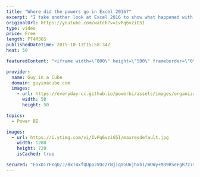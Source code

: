 ```yaml
---
title: "Where did the powers go in Excel 2016?"
excerpt: "I take another look at Excel 2016 to show what happened with Power Query, Power Pivot, Power Map and Power View.  There was some re-branding that occurred.  Turn on Power View in Excel 2016 for Windows https://support.office.com/en-us/article/Turn-on-Power-View-in-Excel-2016-for-Windows-f8fc21a6-08fc-407a-8a91-643fa848729a"
originalUrl: https://youtube.com/watch?v=IvPq6vziG5I
type: video
price: Free
length: PT4M36S
publishedDateTime: 2015-10-13T15:58:34Z
heat: 50

featuredContent: "<iframe width=\"800\" height=\"500\" frameborder=\"0\" src=\"https://www.youtube.com/embed/IvPq6vziG5I\" allow=\"accelerometer; autoplay; encrypted-media; gyroscope; picture-in-picture\" allowfullscreen></iframe>"

provider:
  name: Guy in a Cube
  domain: guyinacube.com
  images:
    - url: https://everyday-cc.github.io/powerbi/assets/images/organizations/guyinacube.com-50x50.jpg
      width: 50
      height: 50

topics:
  - Power BI

images:
  - url: https://i.ytimg.com/vi/IvPq6vziG5I/maxresdefault.jpg
    width: 1280
    height: 720
    isCached: true

secured: "EoxDirFYqU/J/BxT4xfQUppJVOcZrNjiqaGU6jhVb1/WOWy+M39RSeEgR7z7sBWArxoQqyh5bbyjipbAyKmhmeFkjBhq5hEPnGoB35TVb9DPfd5VjZ+Y4bKPLRX+bML6VaFSXZ8stMSom0TnVlW8aj3LycaHihVlpt1szthnNfzB/GqhkT8QHIndSU0BMk9/dh/6Ygz9XxgvvPugw4JIOaE1QM28ZYhjahsgJ7g5OBSIDw3k2TFTH2HvUFYmxoCdVCF4kU6u1a9ItB3bwwsAHv6+9MXWoRMdGzZbV352WI25H7SWr7YW7gLOyMQBfGz4bEkeMyuoXtIdWn/Ktcf9o7Ncegy1YBQ4oASCoAX+8f9TL5SsUSyGm9R6iAWTTLH2JJN4l5xBkFMi7E9SWDrX1ZtN5ZE1bJcpk1V4VxSreeg=;kJ+qrFiOAaBiTNAfuxnQsw=="
---
```


